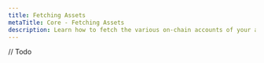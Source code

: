 ```yaml
---
title: Fetching Assets
metaTitle: Core - Fetching Assets
description: Learn how to fetch the various on-chain accounts of your assets on Core
---
```


// Todo
